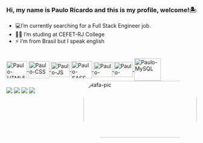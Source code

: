 ### Hi, my name is Paulo Ricardo and this is my profile, welcome!🏝️

- 💻I’m currently searching for a Full Stack Engineer job. 
- 🧑‍🎓 I’m studing at CEFET-RJ College
- ⚡ I’m from Brasil but I speak english

<div align="center">
  <a href="https://github.com/itpaulin">  
</div>
  
  <div style="display: inline_block"><br>
  <img align="center" alt="Paulo-HTML5" height="45" width="55" src="https://cdn.jsdelivr.net/gh/devicons/devicon/icons/html5/html5-plain-wordmark.svg" />
  <img align="center" alt="Paulo-CSS" height="45" width="55" src="https://cdn.jsdelivr.net/gh/devicons/devicon/icons/css3/css3-plain-wordmark.svg" />
  <img align="center" alt="Paulo-JS" height="40" width="50" src="https://cdn.jsdelivr.net/gh/devicons/devicon/icons/javascript/javascript-original.svg" />   
  <img align="center" alt="Paulo-SASS" height="45" width="55" src="https://cdn.jsdelivr.net/gh/devicons/devicon/icons/sass/sass-original.svg" />
          
  <img align="center" alt="Paulo-VueJs" height="40" width="50" src="https://cdn.jsdelivr.net/gh/devicons/devicon/icons/vuejs/vuejs-original.svg" />
   
 <img align="center" alt="Paulo-NODEJS" height="40" width="50" src="https://cdn.jsdelivr.net/gh/devicons/devicon/icons/nodejs/nodejs-original.svg" />
          
  <img align="center" alt="Paulo-MySQL" height="60" width="70" src="https://cdn.jsdelivr.net/gh/devicons/devicon/icons/mysql/mysql-original-wordmark.svg" />
          
  
  
  
 
                                                                                                                                         
  <div>
<img align="right" alt="Rafa-pic" height="150" style="border-radius:50px;" src="https://images-wixmp-ed30a86b8c4ca887773594c2.wixmp.com/f/061c5ef8-2616-48a4-af21-9f97322673b3/de6ft4m-d3c2c205-0703-4c65-ab6d-d51cf693c3c5.gif?token=eyJ0eXAiOiJKV1QiLCJhbGciOiJIUzI1NiJ9.eyJzdWIiOiJ1cm46YXBwOjdlMGQxODg5ODIyNjQzNzNhNWYwZDQxNWVhMGQyNmUwIiwiaXNzIjoidXJuOmFwcDo3ZTBkMTg4OTgyMjY0MzczYTVmMGQ0MTVlYTBkMjZlMCIsIm9iaiI6W1t7InBhdGgiOiJcL2ZcLzA2MWM1ZWY4LTI2MTYtNDhhNC1hZjIxLTlmOTczMjI2NzNiM1wvZGU2ZnQ0bS1kM2MyYzIwNS0wNzAzLTRjNjUtYWI2ZC1kNTFjZjY5M2MzYzUuZ2lmIn1dXSwiYXVkIjpbInVybjpzZXJ2aWNlOmZpbGUuZG93bmxvYWQiXX0.i-KLR2Hf3i7E9iAsVdx4jQ4opMnesc_EzzvbvKhOS98" width="300" height="300">
    <br>
                                                                                                                                                   
    
 <div> 
  <a href="https://instagram.com/itpaulin" target="_blank"><img src="https://img.shields.io/badge/-Instagram-%23E4405F?style=for-the-badge&logo=instagram&logoColor=white" target="_blank"></a>
 <a href="https://wa.me/+5522988055447" target="_blank"><img src="https://img.shields.io/badge/WhatsApp-25D366?style=for-the-badge&logo=whatsapp&logoColor=white" target="_blank"></a> 
  <a href = "mailto:prmaltaleal@gmail.com"><img src="https://img.shields.io/badge/-Gmail-%23333?style=for-the-badge&logo=gmail&logoColor=white" target="_blank"></a>
  <a href="https://www.linkedin.com/in/paulor-23/" target="_blank"><img src="https://img.shields.io/badge/-LinkedIn-%230077B5?style=for-the-badge&logo=linkedin&logoColor=white" target="_blank"></a>
 
</div>
